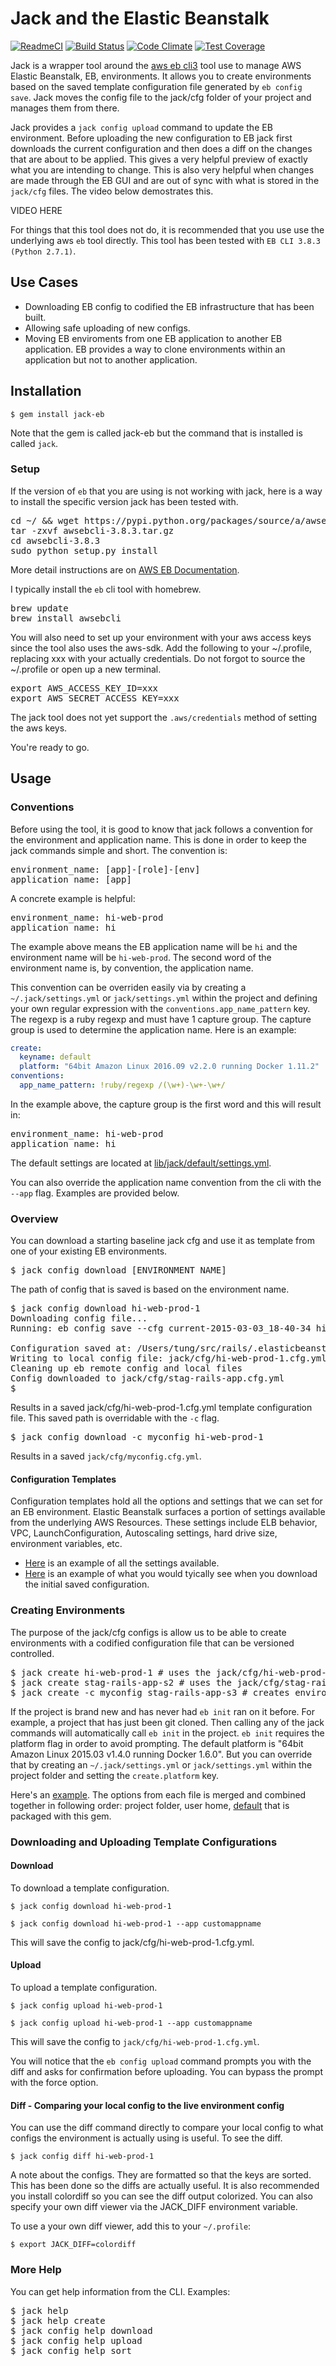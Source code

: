 # Jack and the Elastic Beanstalk

[![ReadmeCI](http://www.readmeci.com/images/readmeci-badge.svg)](http://www.readmeci.com/tongueroo/jack)
[![Build Status](https://travis-ci.org/tongueroo/jack.svg?branch=master)](https://travis-ci.org/tongueroo/jack)
[![Code Climate](https://codeclimate.com/github/tongueroo/jack/badges/gpa.svg)](https://codeclimate.com/github/tongueroo/jack)
[![Test Coverage](https://codeclimate.com/github/tongueroo/jack/badges/coverage.svg)](https://codeclimate.com/github/tongueroo/jack)

Jack is a wrapper tool around the [aws eb cli3](http://docs.aws.amazon.com/elasticbeanstalk/latest/dg/eb-cli3.html) tool use to manage AWS Elastic Beanstalk, EB, environments.  It allows you to create environments based on the  saved template configuration file generated by `eb config save`.  Jack moves the config file to the jack/cfg folder of your project and manages them from there.

Jack provides a `jack config upload` command to update the EB environment.   Before uploading the new configuration to EB jack first downloads the current configuration and then does a diff on the changes that are about to be applied.  This gives a very helpful preview of exactly what you are intending to change.  This is also very helpful when changes are made through the EB GUI and are out of sync with what is stored in the `jack/cfg` files.  The video below demostrates this.

VIDEO HERE

For things that this tool does not do, it is recommended that you use use the underlying aws `eb` tool directly.  This tool has been tested with `EB CLI 3.8.3 (Python 2.7.1)`.

## Use Cases

* Downloading EB config to codified the EB infrastructure that has been built.
* Allowing safe uploading of new configs.
* Moving EB enviroments from one EB application to another EB application.  EB provides a way to clone environments within an application but not to another application.

## Installation

```
$ gem install jack-eb
```

Note that the gem is called jack-eb but the command that is installed is called `jack`.

### Setup

If the version of `eb` that you are using is not working with jack, here is a way to install the specific version jack has been tested with.

<pre>
cd ~/ && wget https://pypi.python.org/packages/source/a/awsebcli/awsebcli-3.8.3.tar.gz
tar -zxvf awsebcli-3.8.3.tar.gz
cd awsebcli-3.8.3
sudo python setup.py install
</pre>

More detail instructions are on [AWS EB Documentation](http://docs.aws.amazon.com/elasticbeanstalk/latest/dg/eb-cli3-getting-set-up.html).

I typically install the `eb` cli tool with homebrew.

<pre>
brew update
brew install awsebcli
</pre>

You will also need to set up your environment with your aws access keys since the tool also uses the aws-sdk.  Add the following to your ~/.profile, replacing xxx with your actually credentials.  Do not forgot to source the ~/.profile or open up a new terminal.

<pre>
export AWS_ACCESS_KEY_ID=xxx
export AWS_SECRET_ACCESS_KEY=xxx
</pre>

The jack tool does not yet support the `.aws/credentials` method of setting the aws keys.

You're ready to go.

## Usage

### Conventions

Before using the tool, it is good to know that jack follows a convention for the environment and application name.  This is done in order to keep the jack commands simple and short.  The convention is:

<pre>
environment_name: [app]-[role]-[env]
application_name: [app]
</pre>

A concrete example is helpful:

<pre>
environment_name: hi-web-prod
application_name: hi
</pre>

The example above means the EB application name will be `hi` and the environment name will be `hi-web-prod`.  The second word of the environment name is, by convention, the application name.

This convention can be overriden easily via by creating a `~/.jack/settings.yml` or `jack/settings.yml` within the project and defining your own regular expression with the `conventions.app_name_pattern` key.  The regexp is a ruby regexp and must have 1 capture group.  The capture group is used to determine the application name. Here is an example:

```yaml
create:
  keyname: default
  platform: "64bit Amazon Linux 2016.09 v2.2.0 running Docker 1.11.2"
conventions:
  app_name_pattern: !ruby/regexp /(\w+)-\w+-\w+/
```

In the example above, the capture group is the first word and this will result in:

<pre>
environment_name: hi-web-prod
application_name: hi
</pre>


The default settings are located at [lib/jack/default/settings.yml](https://github.com/tongueroo/jack/blob/master/lib/jack/default/settings.yml).

You can also override the application name convention from the cli with the `--app` flag.  Examples are provided below.

### Overview

You can download a starting baseline jack cfg and use it as template from one of your existing EB environments.

<pre>
$ jack config download [ENVIRONMENT_NAME]
</pre>

The path of config that is saved is based on the environment name.

<pre>
$ jack config download hi-web-prod-1
Downloading config file...
Running: eb config save --cfg current-2015-03-03_18-40-34 hi-web-prod-1

Configuration saved at: /Users/tung/src/rails/.elasticbeanstalk/saved_configs/current-2015-03-03_18-40-34.cfg.yml
Writing to local config file: jack/cfg/hi-web-prod-1.cfg.yml
Cleaning up eb remote config and local files
Config downloaded to jack/cfg/stag-rails-app.cfg.yml
$
</pre>

Results in a saved jack/cfg/hi-web-prod-1.cfg.yml template configuration file.  This saved path is overridable with the `-c` flag.

<pre>
$ jack config download -c myconfig hi-web-prod-1
</pre>

Results in a saved `jack/cfg/myconfig.cfg.yml`.

#### Configuration Templates

Configuration templates hold all the options and settings that we can set for an EB environment.  Elastic Beanstalk surfaces a portion of settings available from the underlying AWS Resources.  These settings include ELB behavior, VPC, LaunchConfiguration, Autoscaling settings, hard drive size, environment variables, etc.

* [Here](https://gist.github.com/tongueroo/acc421c5ec998f238b4b) is an example of all the settings available.
* [Here](https://gist.github.com/tongueroo/f22bbae7864ecec41ff3) is an example of what you would tyically see when you download the initial saved configuration.

### Creating Environments

The purpose of the jack/cfg configs is allow us to be able to create environments with a codified configuration file that can be versioned controlled.

<pre>
$ jack create hi-web-prod-1 # uses the jack/cfg/hi-web-prod-1.cfg.yml config
$ jack create stag-rails-app-s2 # uses the jack/cfg/stag-rails-app-s2.cfg.yml config
$ jack create -c myconfig stag-rails-app-s3 # creates environment using jack/cfg/myconfig.cfg.yml
</pre>

If the project is brand new and has never had `eb init` ran on it before.  For example, a project that has just been git cloned.  Then calling any of the jack commands will automatically call `eb init` in the project.  `eb init` requires the platform flag in order to avoid prompting.  The default platform is "64bit Amazon Linux 2015.03 v1.4.0 running Docker 1.6.0".  But you can override that by creating an `~/.jack/settings.yml` or `jack/settings.yml` within the project folder and setting the `create.platform` key.

Here's an [example](https://gist.github.com/tongueroo/086e3c11c4d00d5c39b6). The options from each file is merged and combined together in following order: project folder, user home, [default](lib/jack/default/settings.yml) that is packaged with this gem.

### Downloading and Uploading Template Configurations

#### Download

To download a template configuration.

```
$ jack config download hi-web-prod-1

$ jack config download hi-web-prod-1 --app customappname
```

This will save the config to jack/cfg/hi-web-prod-1.cfg.yml.

#### Upload

To upload a template configuration.

```
$ jack config upload hi-web-prod-1

$ jack config upload hi-web-prod-1 --app customappname
```

This will save the config to `jack/cfg/hi-web-prod-1.cfg.yml`.

You will notice that the `eb config upload` command prompts you with the diff and asks for confirmation before uploading.  You can bypass the prompt with the force option.

#### Diff - Comparing your local config to the live environment config

You can use the diff command directly to compare your local config to what configs the environment is actually using is useful.  To see the diff.

```
$ jack config diff hi-web-prod-1
```

A note about the configs.  They are formatted so that the keys are sorted.  This has been done so the diffs are actually useful.  It is also recommended you install colordiff so you can see the diff output colorized.  You can also specify your own diff viewer via the JACK_DIFF environment variable.

To use a your own diff viewer, add this to your `~/.profile`:

```
$ export JACK_DIFF=colordiff
```

### More Help

You can get help information from the CLI.  Examples:

<pre>
$ jack help
$ jack help create
$ jack config help download
$ jack config help upload
$ jack config help sort
</pre>
